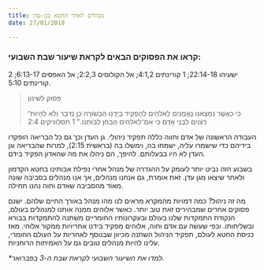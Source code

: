 ```yaml
---
title: מנהלים לאחר החטא בגן-עדן
date: 27/01/2018

---
```


### קראו את הפסוקים הבאים לקראת שיעור שבת השבועי:
ישעיהו 22:14-18; 1 קורינתים 4:1,2; אל הקולוסים 2:2,3; אל האפסים 6:13-17; 2 קורינתים 5:10.

> <p>פסוק לשינון</p>
> "ּכִי ּכַאֲׁשֶר נִמְצֵאנּו נֶאֱמָנִים לֵאֹלהִים לְהַפְקִיד ּבְיָדֵנּו הַּבְׂשֹורָה ּכֵן נְדַּבֵר וְלֹא לִהְיֹות רְצּויִם לִבְנֵי אָדָם ּכִי אִם־לֵאֹלהִים הַּבֹחֵן לִּבֹותֵנּו." 1 תסלוניקים 2:4

העבודה הראשונה של אדם וחווה כללה תפקיד ניהולי. גן העדן וכך גם כל הבריאה הופקדו בידיהם כדי שישמרו עליה, ישמחו בה, וימשלו בה (בראשית 2:15), למרות שהבריאה וגן העדן לא היו בבעלותם. להיפך, הם ניהלו את מה שהאדון הפקיד בידם.  

בשבוע הזה נביט יותר לעומק על ההגדרה של מנהל אחרי נפילת אבותינו בחטא הקדמון ולאחר שיצאו מגן עדן. זאת אומרת, גם אנחנו מנהלים, אך אנו מנהלים בסביבה שונה מאוד מהסביבה שאדם וחוה נהנו תחילה. 

מה זה ניהול? כמה דמויות מהמקרא מראים לנו מהו מנהל באורך החיים שלהם. ישנם פסוקים אחרים שמבהירים זאת טוב יותר. כאשר אלוהים ממנה אותנו למנהלים בעולם, הנקודת התמקדות שלנו בעולם ובעקרונותיו החומריים משתנה להתמקדות בבורא ובשליחותו. וכפי שעשה עם אדם וחוה, אלוהים מפקיד בידנו אחריויות ממקור אלוהי. מאז כניסת החטא לעולם, תפקיד הניהול השתנה מכיוון שבנוסף לאחריות על העולם החומרי, עלינו להיות מנהלים טובים גם על האמיתות הרוחניות.  

_*למדו את השיעור השבועי לקראת שבת ה-3 בפברואר._